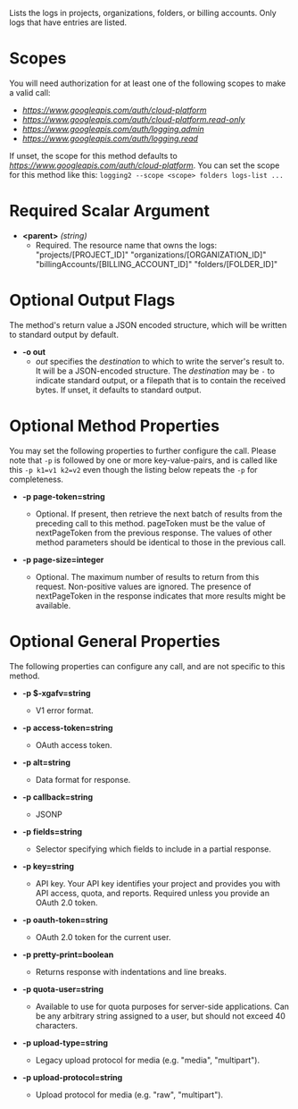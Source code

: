Lists the logs in projects, organizations, folders, or billing accounts. Only logs that have entries are listed.
# Scopes

You will need authorization for at least one of the following scopes to make a valid call:

* *https://www.googleapis.com/auth/cloud-platform*
* *https://www.googleapis.com/auth/cloud-platform.read-only*
* *https://www.googleapis.com/auth/logging.admin*
* *https://www.googleapis.com/auth/logging.read*

If unset, the scope for this method defaults to *https://www.googleapis.com/auth/cloud-platform*.
You can set the scope for this method like this: `logging2 --scope <scope> folders logs-list ...`
# Required Scalar Argument
* **&lt;parent&gt;** *(string)*
    - Required. The resource name that owns the logs:
        &#34;projects/[PROJECT_ID]&#34;
        &#34;organizations/[ORGANIZATION_ID]&#34;
        &#34;billingAccounts/[BILLING_ACCOUNT_ID]&#34;
        &#34;folders/[FOLDER_ID]&#34;
        

# Optional Output Flags

The method's return value a JSON encoded structure, which will be written to standard output by default.

* **-o out**
    - *out* specifies the *destination* to which to write the server's result to.
      It will be a JSON-encoded structure.
      The *destination* may be `-` to indicate standard output, or a filepath that is to contain the received bytes.
      If unset, it defaults to standard output.
# Optional Method Properties

You may set the following properties to further configure the call. Please note that `-p` is followed by one 
or more key-value-pairs, and is called like this `-p k1=v1 k2=v2` even though the listing below repeats the
`-p` for completeness.

* **-p page-token=string**
    - Optional. If present, then retrieve the next batch of results from the preceding call to this method. pageToken must be the value of nextPageToken from the previous response. The values of other method parameters should be identical to those in the previous call.

* **-p page-size=integer**
    - Optional. The maximum number of results to return from this request. Non-positive values are ignored. The presence of nextPageToken in the response indicates that more results might be available.

# Optional General Properties

The following properties can configure any call, and are not specific to this method.

* **-p $-xgafv=string**
    - V1 error format.

* **-p access-token=string**
    - OAuth access token.

* **-p alt=string**
    - Data format for response.

* **-p callback=string**
    - JSONP

* **-p fields=string**
    - Selector specifying which fields to include in a partial response.

* **-p key=string**
    - API key. Your API key identifies your project and provides you with API access, quota, and reports. Required unless you provide an OAuth 2.0 token.

* **-p oauth-token=string**
    - OAuth 2.0 token for the current user.

* **-p pretty-print=boolean**
    - Returns response with indentations and line breaks.

* **-p quota-user=string**
    - Available to use for quota purposes for server-side applications. Can be any arbitrary string assigned to a user, but should not exceed 40 characters.

* **-p upload-type=string**
    - Legacy upload protocol for media (e.g. &#34;media&#34;, &#34;multipart&#34;).

* **-p upload-protocol=string**
    - Upload protocol for media (e.g. &#34;raw&#34;, &#34;multipart&#34;).
